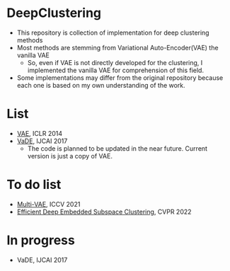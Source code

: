 # DeepClustering
- This repository is collection of implementation for deep clustering methods
- Most methods are stemming from Variational Auto-Encoder(VAE) the vanilla VAE
  - So, even if VAE is not directly developed for the clustering, I implemented the vanilla VAE for comprehension of this field.
- Some implementations may differ from the original repository because each one is based on my own understanding of the work.

# List
- [VAE](https://arxiv.org/abs/1312.6114), ICLR 2014
- [VaDE](https://arxiv.org/pdf/1611.05148), IJCAI 2017
  - The code is planned to be updated in the near future. Current version is just a copy of VAE. 

# To do list
- [Multi-VAE](https://openaccess.thecvf.com/content/ICCV2021/papers/Xu_Multi-VAE_Learning_Disentangled_View-Common_and_View-Peculiar_Visual_Representations_for_Multi-View_ICCV_2021_paper.pdf), ICCV 2021
- [Efficient Deep Embedded Subspace Clustering](https://openaccess.thecvf.com/content/CVPR2022/papers/Cai_Efficient_Deep_Embedded_Subspace_Clustering_CVPR_2022_paper.pdf), CVPR 2022

# In progress
- VaDE, IJCAI 2017
